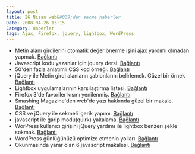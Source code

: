 ```yaml
---
layout: post
title: 26 Nisan web&#039;den seçme haberler
Date: 2008-04-26 13:15
Category: Haberler
tags: Ajax, Firefox, jquery, lightbox, WordPress
---
```


-   Metin alanı girdilerini otomatik değer önerme işini ajax yardımı
    olmadan yapmak. [Bağlantı][]
-   Javascript kodu yazanlar için jquery dersi. [Bağlantı][1]
-   50'den fazla anlatımlı CSS kod örneği. [Bağlantı][2]
-   jQuery ile Metin girdi alanların şablonlarını belirlemek. Güzel bir
    örnek [Bağlantı][3]
-   Lightbox uygulamalarının karşılaştırma listesi. [Bağlantı][4]
-   Firefox 3'de favoriler kısmı yenilenmiş. [Bağlantı][5]
-   Smashing Magazine'den web'de yazı hakkında güzel bir makale.
    [Bağlantı][6]
-   CSS ve jQuery ile sekmeli içerik yapımı. [Bağlantı][7]
-   javascript ile garip modu(quirk) yakalama. [Bağlantı][8]
-   WorPress kullanıcı girişini jQuery yardımı ile lightbox benzeri
    şekle sokmak. [Bağlantı][9]
-   WordPress günlüğünüzü optimize etmenin yolları. [Bağlantı][10]
-   Okunmasında yarar olan 6 javascript makalesi. [Bağlantı][11]


  [Bağlantı]: http://www.progtalk.com/ViewArticle.aspx?ArticleID=40
    "otomatik öneri"
  [1]: http://simonwillison.net/2007/Aug/15/jquery/ "jquery dersi"
  [2]: http://www.noupe.com/css/using-css-to-do-anything-50-creative-examples-and-tutorials.html
    "css kodları"
  [3]: http://digitalbush.com/projects/masked-input-plugin
    "metin girdi alanların şablonları"
  [4]: http://planetozh.com/projects/lightbox-clones/ "lighbox"
  [5]: http://www.dria.org/wordpress/archives/2008/04/22/629/
    "firefox 3 favoriler"
  [6]: http://www.smashingmagazine.com/2008/04/23/5-principles-and-ideas-of-setting-type-on-the-web/
    "web metinleri"
  [7]: http://nettuts.com/html-css-techniques/how-to-create-a-slick-tabbed-content-area/
    "sekmeli içerik alanı"
  [8]: http://snipplr.com/view/5965/check-quirks-mode/ "garip mod"
  [9]: http://wpguru.co.za/admin/using-jquery-to-liven-up-your-wordpress-login/
    "wordpress girişi"
  [10]: http://wordpressgarage.com/tips/38-ways-to-optimize-and-speed-up-your-wordpress-blog/
    "wordpress optimize"
  [11]: http://snofs.com/blog/6-should-read-javascript-articles
    "javascript oku"
